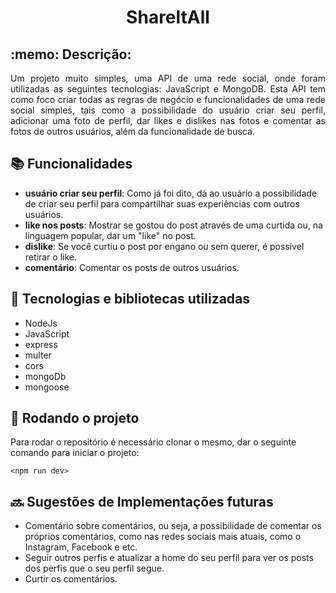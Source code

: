 <h1 align="center"> ShareltAll </h1>
<h2 align="left">:memo: Descrição:</h2>
<p align="justify">Um projeto muito simples, uma API de uma rede social, onde foram utilizadas as seguintes tecnologias: JavaScript e MongoDB. Esta API tem como foco criar todas as regras de negócio e funcionalidades de uma rede social simples, tais como a possibilidade do usuário criar seu perfil, adicionar uma foto de perfil, dar likes e dislikes nas fotos e comentar as fotos de outros usuários, além da funcionalidade de busca.</p>

## :books: Funcionalidades
* <b>usuário criar seu perfil</b>: Como já foi dito, dá ao usuário a possibilidade de criar seu perfil para compartilhar suas experiências com outros usuários.
* <b>like nos posts</b>: Mostrar se gostou do post através de uma curtida ou, na linguagem popular, dar um "like" no post.
* <b>dislike</b>: Se você curtiu o post por engano ou sem querer, é possível retirar o like.
* <b>comentário</b>: Comentar os posts de outros usuários.

## :wrench: Tecnologias e bibliotecas utilizadas
* NodeJs
* JavaScript
* express
* multer
* cors
* mongoDb
* mongoose


## :rocket: Rodando o projeto
Para rodar o repositório é necessário clonar o mesmo, dar o seguinte comando para iniciar o projeto:
```
<npm run dev>
```
## :soon: Sugestões de Implementações futuras
* Comentário sobre comentários, ou seja, a possibilidade de comentar os próprios comentários, como nas redes sociais mais atuais, como o Instagram, Facebook e etc.
* Seguir outros perfis e atualizar a home do seu perfil para ver os posts dos perfis que o seu perfil segue.
* Curtir os comentários.
